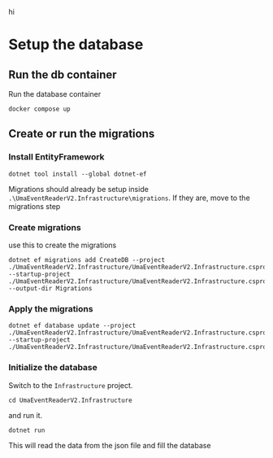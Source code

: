 hi

# Setup the database

## Run the db container

Run the database container

```shell
docker compose up
```

## Create or run the migrations

### Install EntityFramework

```shell
dotnet tool install --global dotnet-ef
```

Migrations should already be setup inside `.\UmaEventReaderV2.Infrastructure\migrations`.
If they are, move to the migrations step

### Create migrations

use this to create the migrations

```shell
dotnet ef migrations add CreateDB --project ./UmaEventReaderV2.Infrastructure/UmaEventReaderV2.Infrastructure.csproj --startup-project ./UmaEventReaderV2.Infrastructure/UmaEventReaderV2.Infrastructure.csproj --output-dir Migrations
 ```

### Apply the migrations

```shell
dotnet ef database update --project ./UmaEventReaderV2.Infrastructure/UmaEventReaderV2.Infrastructure.csproj --startup-project ./UmaEventReaderV2.Infrastructure/UmaEventReaderV2.Infrastructure.csproj
```

### Initialize the database

Switch to the `Infrastructure` project.

```shell
cd UmaEventReaderV2.Infrastructure
```

and run it.

```shell
dotnet run
```

This will read the data from the json file and fill the database
